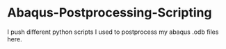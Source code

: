 # Abaqus-Postprocessing-Scripting
I push different python scripts I used to postprocess my abaqus .odb files here.
